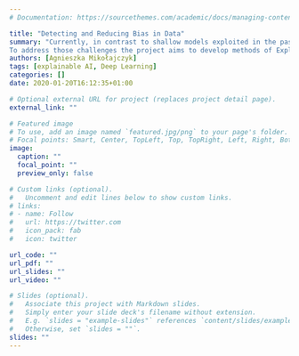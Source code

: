 ```yaml
---
# Documentation: https://sourcethemes.com/academic/docs/managing-content/

title: "Detecting and Reducing Bias in Data"
summary: "Currently, in contrast to shallow models exploited in the past, most deep learning systems extract features automatically, and to do that, they tend to rely on a huge amount of labeled data. Whereas the quality of dataset used to train neural networks has a huge impact on the models’ performance, those datasets are often noisy, biased and sometimes even contain incorrectly labeled samples. Moreover, deep neural networks (DNNs) are black-box models that usually have tens of layers with millions of parameters, and very complex latent space, which make their decisions very hard to interpret. Such fragile models are increasingly used to solve very sensitive and critical tasks. Therefore, the demand for a clear reasoning and correct decision is very high, especially when DNNs are used in transportation (autonomous cars), in healthcare, for legal systems, finances, and military. 
To address those challenges the project aims to develop methods of Explainable Artificial Intelligence (XAI) which might help to uncover and reduce the problem of bias in data. The project involves investigation and integration of explainability into new and existing Artificial Intelligence systems, and mostly focuses on Deep Neural Networks in the field of Computer Vision. One of the ways of categorizing XAI methods is to divide them into local and global explanations. Local analysis aims to explain a single prediction of a model, whereas a global one tries to explain how the whole model works in general. The project aims to develop novel methods of both local and global explainability to help explain deep neural network-based systems in order to justify them, to control their reasoning process, and to discover new knowledge."
authors: [Agnieszka Mikołajczyk]
tags: [explainable AI, Deep Learning]
categories: []
date: 2020-01-20T16:12:35+01:00

# Optional external URL for project (replaces project detail page).
external_link: ""

# Featured image
# To use, add an image named `featured.jpg/png` to your page's folder.
# Focal points: Smart, Center, TopLeft, Top, TopRight, Left, Right, BottomLeft, Bottom, BottomRight.
image:
  caption: ""
  focal_point: ""
  preview_only: false

# Custom links (optional).
#   Uncomment and edit lines below to show custom links.
# links:
# - name: Follow
#   url: https://twitter.com
#   icon_pack: fab
#   icon: twitter

url_code: ""
url_pdf: ""
url_slides: ""
url_video: ""

# Slides (optional).
#   Associate this project with Markdown slides.
#   Simply enter your slide deck's filename without extension.
#   E.g. `slides = "example-slides"` references `content/slides/example-slides.md`.
#   Otherwise, set `slides = ""`.
slides: ""
---
```

